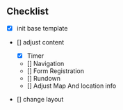 ## Checklist

- [x] init base template
- [] adjust content
    - [x] Timer
    - [] Navigation
    - [] Form Registration
    - [] Rundown
    - [] Adjust Map And location info
    
- [] change layout